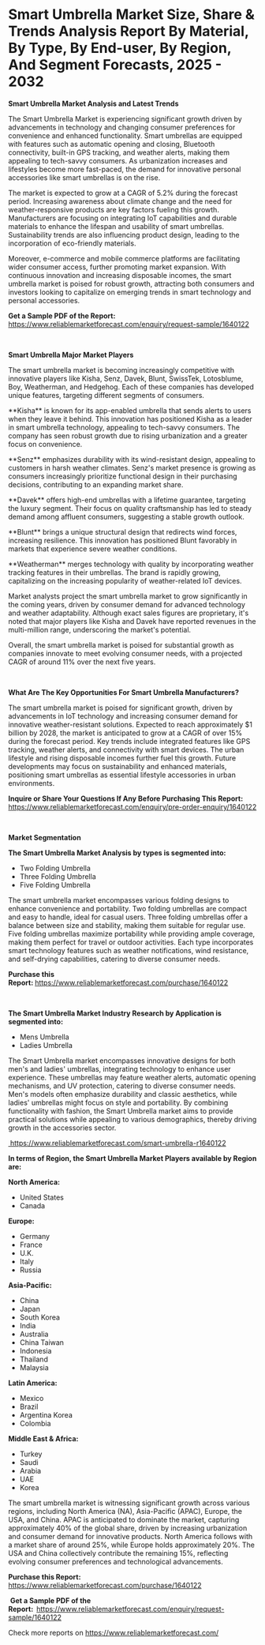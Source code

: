 <p><h1>Smart Umbrella Market Size, Share & Trends Analysis Report By Material, By Type, By End-user, By Region, And Segment Forecasts, 2025 - 2032</h1></p><p><strong>Smart Umbrella Market Analysis and Latest Trends</strong></p>
<p><p>The Smart Umbrella Market is experiencing significant growth driven by advancements in technology and changing consumer preferences for convenience and enhanced functionality. Smart umbrellas are equipped with features such as automatic opening and closing, Bluetooth connectivity, built-in GPS tracking, and weather alerts, making them appealing to tech-savvy consumers. As urbanization increases and lifestyles become more fast-paced, the demand for innovative personal accessories like smart umbrellas is on the rise.</p><p>The market is expected to grow at a CAGR of 5.2% during the forecast period. Increasing awareness about climate change and the need for weather-responsive products are key factors fueling this growth. Manufacturers are focusing on integrating IoT capabilities and durable materials to enhance the lifespan and usability of smart umbrellas. Sustainability trends are also influencing product design, leading to the incorporation of eco-friendly materials. </p><p>Moreover, e-commerce and mobile commerce platforms are facilitating wider consumer access, further promoting market expansion. With continuous innovation and increasing disposable incomes, the smart umbrella market is poised for robust growth, attracting both consumers and investors looking to capitalize on emerging trends in smart technology and personal accessories.</p></p>
<p><strong>Get a Sample PDF of the Report:&nbsp;</strong> <a href="https://www.reliablemarketforecast.com/enquiry/request-sample/1640122?utm_campaign=3126&utm_medium=2&utm_source=Github&utm_content=ia&utm_term=05032025&utm_id=smart-umbrella">https://www.reliablemarketforecast.com/enquiry/request-sample/1640122</a></p>
<p>&nbsp;</p>
<p><strong>Smart Umbrella Major Market Players</strong></p>
<p><p>The smart umbrella market is becoming increasingly competitive with innovative players like Kisha, Senz, Davek, Blunt, SwissTek, Lotosblume, Boy, Weatherman, and Hedgehog. Each of these companies has developed unique features, targeting different segments of consumers.</p><p>**Kisha** is known for its app-enabled umbrella that sends alerts to users when they leave it behind. This innovation has positioned Kisha as a leader in smart umbrella technology, appealing to tech-savvy consumers. The company has seen robust growth due to rising urbanization and a greater focus on convenience.</p><p>**Senz** emphasizes durability with its wind-resistant design, appealing to customers in harsh weather climates. Senz's market presence is growing as consumers increasingly prioritize functional design in their purchasing decisions, contributing to an expanding market share.</p><p>**Davek** offers high-end umbrellas with a lifetime guarantee, targeting the luxury segment. Their focus on quality craftsmanship has led to steady demand among affluent consumers, suggesting a stable growth outlook.</p><p>**Blunt** brings a unique structural design that redirects wind forces, increasing resilience. This innovation has positioned Blunt favorably in markets that experience severe weather conditions.</p><p>**Weatherman** merges technology with quality by incorporating weather tracking features in their umbrellas. The brand is rapidly growing, capitalizing on the increasing popularity of weather-related IoT devices.</p><p>Market analysts project the smart umbrella market to grow significantly in the coming years, driven by consumer demand for advanced technology and weather adaptability. Although exact sales figures are proprietary, it's noted that major players like Kisha and Davek have reported revenues in the multi-million range, underscoring the market's potential.</p><p>Overall, the smart umbrella market is poised for substantial growth as companies innovate to meet evolving consumer needs, with a projected CAGR of around 11% over the next five years.</p></p>
<p>&nbsp;</p>
<p><strong>What Are The Key Opportunities For Smart Umbrella Manufacturers?</strong></p>
<p><p>The smart umbrella market is poised for significant growth, driven by advancements in IoT technology and increasing consumer demand for innovative weather-resistant solutions. Expected to reach approximately $1 billion by 2028, the market is anticipated to grow at a CAGR of over 15% during the forecast period. Key trends include integrated features like GPS tracking, weather alerts, and connectivity with smart devices. The urban lifestyle and rising disposable incomes further fuel this growth. Future developments may focus on sustainability and enhanced materials, positioning smart umbrellas as essential lifestyle accessories in urban environments.</p></p>
<p><strong>Inquire or Share Your Questions If Any Before Purchasing This Report:</strong> <a href="https://www.reliablemarketforecast.com/enquiry/pre-order-enquiry/1640122?utm_campaign=3126&utm_medium=2&utm_source=Github&utm_content=ia&utm_term=05032025&utm_id=smart-umbrella">https://www.reliablemarketforecast.com/enquiry/pre-order-enquiry/1640122</a></p>
<p>&nbsp;</p>
<p><strong>Market Segmentation</strong></p>
<p><strong>The Smart Umbrella Market Analysis by types is segmented into:</strong></p>
<p><ul><li>Two Folding Umbrella</li><li>Three Folding Umbrella</li><li>Five Folding Umbrella</li></ul></p>
<p><p>The smart umbrella market encompasses various folding designs to enhance convenience and portability. Two folding umbrellas are compact and easy to handle, ideal for casual users. Three folding umbrellas offer a balance between size and stability, making them suitable for regular use. Five folding umbrellas maximize portability while providing ample coverage, making them perfect for travel or outdoor activities. Each type incorporates smart technology features such as weather notifications, wind resistance, and self-drying capabilities, catering to diverse consumer needs.</p></p>
<p><strong>Purchase this Report:&nbsp;</strong><a href="https://www.reliablemarketforecast.com/purchase/1640122?utm_campaign=3126&utm_medium=2&utm_source=Github&utm_content=ia&utm_term=05032025&utm_id=smart-umbrella">https://www.reliablemarketforecast.com/purchase/1640122</a></p>
<p>&nbsp;</p>
<p><strong>The Smart Umbrella Market Industry Research by Application is segmented into:</strong></p>
<p><ul><li>Mens Umbrella</li><li>Ladies Umbrella</li></ul></p>
<p><p>The Smart Umbrella market encompasses innovative designs for both men's and ladies' umbrellas, integrating technology to enhance user experience. These umbrellas may feature weather alerts, automatic opening mechanisms, and UV protection, catering to diverse consumer needs. Men's models often emphasize durability and classic aesthetics, while ladies' umbrellas might focus on style and portability. By combining functionality with fashion, the Smart Umbrella market aims to provide practical solutions while appealing to various demographics, thereby driving growth in the accessories sector.</p></p>
<p><a href="https://www.reliablemarketforecast.com/smart-umbrella-r1640122?utm_campaign=3126&utm_medium=2&utm_source=Github&utm_content=ia&utm_term=05032025&utm_id=smart-umbrella">&nbsp;https://www.reliablemarketforecast.com/smart-umbrella-r1640122</a></p>
<p><strong>In terms of Region, the Smart Umbrella Market Players available by Region are:</strong></p>
<p>
    <p> <strong> North America: </strong>
        <ul>
            <li>United States</li>
            <li>Canada</li>
        </ul>
        </p> 
    <p> <strong> Europe: </strong>
        <ul>
            <li>Germany</li>
            <li>France</li>
            <li>U.K.</li>
            <li>Italy</li>
            <li>Russia</li>
        </ul>
        </p> 
    <p> <strong> Asia-Pacific: </strong>
        <ul>
            <li>China</li>
            <li>Japan</li>
            <li>South Korea</li>
            <li>India</li>
            <li>Australia</li>
            <li>China Taiwan</li>
            <li>Indonesia</li>
            <li>Thailand</li>
            <li>Malaysia</li>
        </ul>
        </p> 
    <p> <strong> Latin America: </strong>
        <ul>
            <li>Mexico</li>
            <li>Brazil</li>
            <li>Argentina Korea</li>
            <li>Colombia</li>
        </ul>
        </p> 
    <p> <strong> Middle East & Africa: </strong>
        <ul>
            <li>Turkey</li>
            <li>Saudi</li>
            <li>Arabia</li>
            <li>UAE</li>
            <li>Korea</li>
        </ul>
    </p>
    </p>
<p><p>The smart umbrella market is witnessing significant growth across various regions, including North America (NA), Asia-Pacific (APAC), Europe, the USA, and China. APAC is anticipated to dominate the market, capturing approximately 40% of the global share, driven by increasing urbanization and consumer demand for innovative products. North America follows with a market share of around 25%, while Europe holds approximately 20%. The USA and China collectively contribute the remaining 15%, reflecting evolving consumer preferences and technological advancements.</p></p>
<p><strong>Purchase this Report: </strong><a href="https://www.reliablemarketforecast.com/purchase/1640122?utm_campaign=3126&utm_medium=2&utm_source=Github&utm_content=ia&utm_term=05032025&utm_id=smart-umbrella">https://www.reliablemarketforecast.com/purchase/1640122</a></p>
<p>&nbsp;<strong>Get a Sample PDF of the Report:&nbsp;&nbsp;</strong><a href="https://www.reliablemarketforecast.com/enquiry/request-sample/1640122?utm_campaign=3126&utm_medium=2&utm_source=Github&utm_content=ia&utm_term=05032025&utm_id=smart-umbrella">https://www.reliablemarketforecast.com/enquiry/request-sample/1640122</a></p>
<p><strong></strong></p>
<p>Check more reports on <a href="https://www.reliablemarketforecast.com/?utm_campaign=3126&utm_medium=2&utm_source=Github&utm_content=ia&utm_term=05032025&utm_id=smart-umbrella">https://www.reliablemarketforecast.com/</a></p>